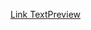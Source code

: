 [Link Text](https://www.example.com)<a href="https://www.coursera.org/account/accomplishments/verify/GTTTHXDC8MBU" class="preview-link">Preview</a>




<style>
  .preview-link {
    position: relative;
  }

  .preview-link::after {
    content: attr(href);
    position: absolute;
    background: #fff;
    border: 1px solid #ccc;
    padding: 5px;
    display: none;
    left: 0;
    top: 100%;
  }

  .preview-link:hover::after {
    display: block;
  }
</style>

